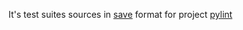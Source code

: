 It's test suites sources in [save](https://github.com/saveourtool/save-cli/) format for project [pylint](https://github.com/PyCQA/pylint)
